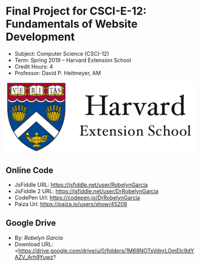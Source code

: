 # Final Project for CSCI-E-12: Fundamentals of Website Development
+ Subject: Computer Science (CSCI-12)
+ Term: Spring 2019 – Harvard Extension School
+ Credit Hours: 4
+ Professor: David P. Heitmeyer, AM
<img src="https://github.com/RGPhD/e15/blob/master/images/hes-logo.png">

## Online Code
+ JsFiddle URL: <https://jsfiddle.net/user/RobelynGarcia>
+ JsFiddle 2 URL: <https://jsfiddle.net/user/DrRobelynGarcia>
+ CodePen Url: <https://codepen.io/DrRobelynGarcia>
+ Paiza Url: <https://paiza.io/users/show/45209>

## Google Drive
+ By: *Robelyn Garcia*
+ Download URL: <https://drive.google.com/drive/u/0/folders/1M68NOTsVdnrLOmEIc9dYAZV_Arh9Yuwz?
